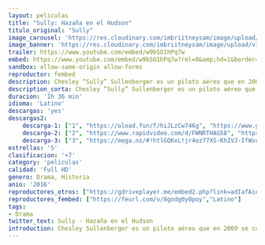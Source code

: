 ```yaml
---
layout: peliculas
title: "Sully: Hazaña en el Hudson"
titulo_original: "Sully"
image_carousel: 'https://res.cloudinary.com/imbriitneysam/image/upload/v1542841168/sully-posterFinal-min.jpg'
image_banner: 'https://res.cloudinary.com/imbriitneysam/image/upload/v1542841169/sully-banner-min.jpg'
trailer: https://www.youtube.com/embed/w9bSO1hPq7w
embed: https://www.youtube.com/embed/w9bSO1hPq7w?rel=0&amp;hd=1&border=0&wmode=opaque&enablejsapi=1&modestbranding=1&controls=1&showinfo=1
sandbox: allow-same-origin allow-forms
reproductor: fembed
description: Chesley “Sully” Sullenberger es un piloto aéreo que en 2009 se convirtió en un héroe cuando, al poco de despegar, su avión se averió y logró realizar un aterrizaje forzoso del aparato en pleno río Hudson, en Nueva York, con 155 pasajeros a bordo.
description_corta: Chesley “Sully” Sullenberger es un piloto aéreo que en 2009 se convirtió en un héroe cuando, al poco de despegar, su avión se averió y logró realizar un aterrizaje forzoso del aparato en pleno río Hudson, en Nueva York, con..
duracion: '1h 36 min'
idioma: 'Latino'
descargas: 'yes'
descargas2:
    descarga-1: ["1", "https://oload.fun/f/hiJLzCw746g", "https://www.google.com/s2/favicons?domain=openload.co","OpenLoad","https://res.cloudinary.com/imbriitneysam/image/upload/v1541473684/mexico.png", "Latino", "Full HD"]
    descarga-2: ["2", "https://www.rapidvideo.com/d/FWNRTHAG58", "https://www.google.com/s2/favicons?domain=www.rapidvideo.com","RapidVideo","https://res.cloudinary.com/imbriitneysam/image/upload/v1541473684/mexico.png", "Latino", "Full HD"]
    descarga-3: ["3", "https://mega.nz/#!htlGQKxL!jr4ez77XS-KhIVJ-IfWsuHxAsaTpq-wlrYPPuhgOeF8", "https://www.google.com/s2/favicons?domain=mega.nz","Mega","https://res.cloudinary.com/imbriitneysam/image/upload/v1541473684/mexico.png", "Latino", "Full HD"]
estrellas: '5'
clasificacion: '+7'
category: 'peliculas'
calidad: 'Full HD'
genero: Drama, Historia
anio: '2016'
reproductores_otros: ["https://gdriveplayer.me/embed2.php?link=adIafAieX49THlrFieU8XAiE9Cdqsrly2PNZ%252FNGkCYVEY%252B440IG1OAwXZjYz7kAqcVpsofZmNhidTXp6uPIbmg2a42W46BvJrXr5D53nWZJaZVjT0qVCYZdVbSXxPTU0iLP0RSJHexDvoPV9M%252BLcPtBJVQghsCpgk5Lc8hSlFqANUWvPI0zPw0yWyLXtEX%252F0o%253D","Latino","https://www.zembed.to/public/dist/asteroid.html?id=cee5c63b269a994431f0b3bb7d1fb9e0&title=Sully","Latino","https://embed.mystream.to/favhzsmqhbpo","Latino"]
reproductores_fembed: ["https://feurl.com/v/8godg0y0poy","Latino"]
tags:
- Drama
twitter_text: Sully - Hazaña en el Hudson
introduction: Chesley Sullenberger es un piloto aéreo que en 2009 se convirtió en un héroe cuando, al poco de despegar, su avión se averió y logró realizar un aterrizaje forzoso del aparato en pleno río Hudson, en Nueva York, con..
---
```



 







